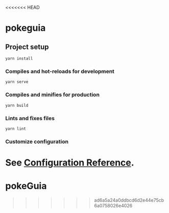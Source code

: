 <<<<<<< HEAD
# pokeguia

## Project setup
```
yarn install
```

### Compiles and hot-reloads for development
```
yarn serve
```

### Compiles and minifies for production
```
yarn build
```

### Lints and fixes files
```
yarn lint
```

### Customize configuration
See [Configuration Reference](https://cli.vuejs.org/config/).
=======
# pokeGuia
>>>>>>> ad6a5a24a0ddbcd6d2e44e75cb6a0758026e4026
